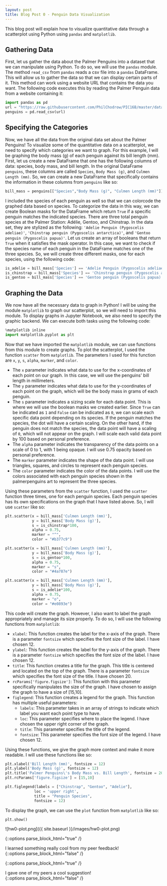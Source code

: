 ```yaml
---
layout: post
title: Blog Post 0 - Penguin Data Visualization
---
```


This blog post will explain how to visualize quantitative data through a scatterplot using Python using `pandas` and `matplotlib`. 

## Gathering Data

First, let us gather the data about the Palmer Penguins into a dataset that we can manipulate using Python. To do so, we will use the `pandas` module. The method `read_csv` from `pandas` reads a csv file into a `pandas` DataFrame. This will allow us to gather the data so that we can display certain parts of it. This method can work using a website URL that contains the data you want. The following code executes this by reading the Palmer Penguin data from a website containing it: 

```python
import pandas as pd
url = "https://raw.githubusercontent.com/PhilChodrow/PIC16B/master/datasets/palmer_penguins.csv"
penguins = pd.read_csv(url)
```

## Specifying the Categories

Now, we have all the data from the original data set about the Palmer Penguins! To visualize some of the quantitative data on a scatterplot, we need to specify which categories we want to graph. For this example, I will be graphing the body mass (g) of each penguin against its bill length (mm). First, let us create a new DataFrame that one has the following columns of data: species, body mass, and bill length. In the original DataFrame  `penguins`, these columns are called `Species`, `Body Mass (g)`, and `Culmen Length (mm)`. So, we can create a new DataFrame that specifically contains the information in these columns from `penguins` like so: 

```python
bill_mass = penguins[["Species","Body Mass (g)", "Culmen Length (mm)"]]
```

I included the species of each penguin as well so that we can colorcode the graphed data based on species. To categorize the data in this way, we can create Boolean masks for the DataFrame which return `True` if a specific penguin matches the indicated species. There are three total penguin species at the Palmer Station: Adélie, Gentoo, and Chinstrap. In the data set, they are stylized as the following: `'Adelie Penguin (Pygoscelis adeliae)'`, `'Chinstrap penguin (Pygoscelis antarctica)'`, and `'Gentoo penguin (Pygoscelis papua)'`. Let us create an array of booleans that return `True` when it satisfies the mask operator. In this case, we want to check if the species name of each penguin in the DataFrame matches one of the three species. So, we will create three different masks, one for each species, using the following code:

```python
is_adelie = bill_mass['Species'] == 'Adelie Penguin (Pygoscelis adeliae)'
is_chinstrap = bill_mass['Species'] == 'Chinstrap penguin (Pygoscelis antarctica)'
is_gentoo = bill_mass['Species'] == 'Gentoo penguin (Pygoscelis papua)'
```

## Graphing the Data

We now have all the necessary data to graph in Python! I will be using the module `matplotlib` to graph our scatterplot, so we will need to import this module. To display graphs in Jupyter Notebook, we also need to specify the graphic backend. We can execute both tasks using the following code: 

```python
%matplotlib inline
import matplotlib.pyplot as plt
```

Now that we have imported the `matplotlib` module, we can use functions from this module to create graphs. To plot the scatterplot, I used the function `scatter` from `matplotlib`. The parameters I used for this function are `x`, `y`, `s`, `alpha`, `marker`, and `color`. 

- The `x` parameter indicates what data to use for the x-coordinates of each point on our graph. In this case, we will use the penguins' bill length in millimeters. 
- The `y` parameter indicates what data to use for the y-coordinates of each point on the graph, which will be the body mass in grams of each penguin. 
- The `s` parameter indicates a sizing scale for each data point. This is where we will use the boolean masks we created earlier. Since `True` can be indicated as `1` and `False` can be indicated as `0`, we can scale each specific data point depending on its species. If the penguin matches the species, the dot will have a certain scaling. On the other hand, if the penguin does not match the species, the data point will have a scaling of `0`, which will not appear on the graph. I will scale each valid data point by 100 based on personal preference. 
- The `alpha` parameter indicates the transparency of the data points on a scale of 0 to 1, with 1 being opaque. I will use 0.75 opacity based on personal preference. 
- The `marker` parameter indicates the shape of the data point. I will use triangles, squares, and circles to represent each penguin species.
- The `color` parameter indicates the color of the data points. I will use the colors associated with each penguin species shown in the palmerpenguins art to represent the three species. 

Using these parameters from the `scatter` function, I used the `scatter` function three times, one for each penguin species. Each penguin species has its own specifications on the graph that I have listed above. So, I will use `scatter` like so: 

```python
plt.scatter(x = bill_mass['Culmen Length (mm)'], 
            y = bill_mass['Body Mass (g)'], 
            s = is_chinstrap*100,
            alpha = 0.75,
            marker = "^",
            color = "#b377c9")

plt.scatter(x = bill_mass['Culmen Length (mm)'], 
            y = bill_mass['Body Mass (g)'], 
            s = is_gentoo*100,
            alpha = 0.75,
            marker = "s",
            color = "#4a787e")

plt.scatter(x = bill_mass['Culmen Length (mm)'], 
            y = bill_mass['Body Mass (g)'], 
            s = is_adelie*100,
            alpha = 0.75,
            marker = "o",
            color = "#e0893e")
```

This code will create the graph. However, I also want to label the graph appropriately and manage its size properly. To do so, I will use the following functions from `matplotlib`:
- `xlabel`: This function creates the label for the x-axis of the graph. There is a parameter `fontsize` which specifies the font size of the label. I have chosen 12.
- `ylabel`: This function creates the label for the y-axis of the graph. There is a parameter `fontsize` which specifies the font size of the label. I have chosen 12.
- `title`: This function creates a title for the graph. This title is centered and located on the top of the graph. There is a parameter `fontsize` which specifies the font size of the title. I have chosen 20. 
- `rcParams['figure.figsize']`: This function with this parameter specifically manipulates the size of the graph. I have chosen to assign the graph to have a size of [15,10].
- `figlegend`: This function creates a legend for the graph. This function has multiple useful parameters: 
    - `labels`: This parameter takes in an array of strings to indicate which label you want each point type to have. 
    - `loc`: This parameter specifies where to place the legend. I have chosen the upper right corner of the graph. 
    - `title`: This parameter specifies the title of the legend. 
    - `fontsize`: This parameter specifies the font size of the legend. I have chosen 12. 

Using these functions, we give the graph more context and make it more readable. I will use these functions like so: 

```python
plt.xlabel('Bill Length (mm)', fontsize = 12)
plt.ylabel('Body Mass (g)', fontsize = 12)
plt.title('Palmer Penguins\'s Body Mass vs. Bill Length', fontsize = 20)
plt.rcParams['figure.figsize'] = [15,10]

plt.figlegend(labels = ["Chinstrap", "Gentoo", "Adelie"],
             loc = 'upper right',
             title = "Penguin Species",
             fontsize = 12)
```

To display the graph, we can use the `plot` function from `matplotlib` like so: 
```python
plt.show()
```
![hw0-plot.png]({{ site.baseurl }}/images/hw0-plot.png)



{::options parse_block_html="true" /}
<div class="got-help">
I learned something really cool from my peer feedback! 

</div>
{::options parse_block_html="false" /}

{::options parse_block_html="true" /}
<div class="gave-help">
I gave one of my peers a cool suggestion! 
</div>
{::options parse_block_html="false" /}
